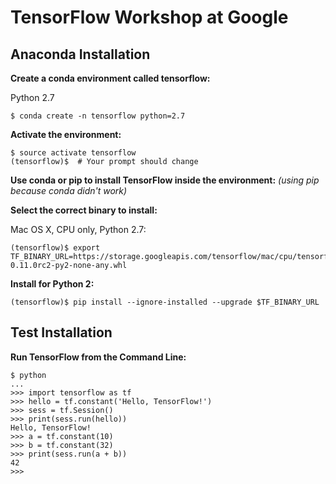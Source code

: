 # TensorFlow Workshop at Google

## Anaconda Installation

**Create a conda environment called tensorflow:**

Python 2.7
```
$ conda create -n tensorflow python=2.7
```

**Activate the environment:**

```
$ source activate tensorflow
(tensorflow)$  # Your prompt should change
```
 
**Use conda or pip to install TensorFlow inside the environment:**
*(using pip because conda didn't work)*

**Select the correct binary to install:**

Mac OS X, CPU only, Python 2.7:
```
(tensorflow)$ export TF_BINARY_URL=https://storage.googleapis.com/tensorflow/mac/cpu/tensorflow-0.11.0rc2-py2-none-any.whl
```
**Install for Python 2:**
```
(tensorflow)$ pip install --ignore-installed --upgrade $TF_BINARY_URL
```

## Test Installation

**Run TensorFlow from the Command Line:**
```
$ python
...
>>> import tensorflow as tf
>>> hello = tf.constant('Hello, TensorFlow!')
>>> sess = tf.Session()
>>> print(sess.run(hello))
Hello, TensorFlow!
>>> a = tf.constant(10)
>>> b = tf.constant(32)
>>> print(sess.run(a + b))
42
>>>
```
